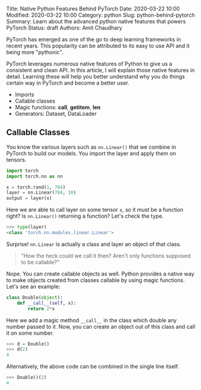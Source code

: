 Title: Native Python Features Behind PyTorch
Date: 2020-03-22 10:00
Modified: 2020-03-22 10:00
Category: python
Slug: python-behind-pytorch
Summary: Learn about the advanced python native features that powers PyTorch
Status: draft
Authors: Amit Chaudhary

PyTorch has emerged as one of the go to deep learning frameworks in recent years. This popularity can be attributed to its easy to use API and it being more "pythonic".

PyTorch leverages numerous native features of Python to give us a consistent and clean API. In this article, I will explain those native features in detail. Learning these will help you better understand why you do things certain way in PyTorch and become a better user.

- Imports
- Callable classes
- Magic functions: __call__, __getitem__, __len__
- Generators: Dataset, DataLoader


## Callable Classes
You know the various layers such as ```nn.Linear()``` that we combine in PyTorch to build our models. You import the layer and apply them on tensors.
```python
import torch
import torch.nn as nn

x = torch.rand(1, 784)
layer = nn.Linear(784, 10)
output = layer(x)
```
Here we are able to call layer on some tensor `x`, so it must be a function right? Is `nn.Linear()` returning a function? Let's check the type.
```python
>>> type(layer)
<class 'torch.nn.modules.linear.Linear'>
```
Surprise! `nn.Linear` is actually a class and layer an object of that class.  

> "How the heck could we call it then? Aren't only functions supposed to be callable?"

Nope. You can create callable objects as well. Python provides a native way to make objects created from classes callable by using magic functions. Let's see an example:
```python
class Double(object):
    def __call__(self, x):
        return 2*x
```

Here we add a magic method `__call__` in the class which double any number passed to it. Now, you can create an object out of this class and call it on some number.
```python
>>> d = Double()
>>> d(2)
4
```
Alternatively, the above code can be combined in the single line itself.
```python
>>> Double()(2)
4
```


